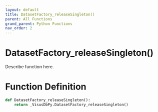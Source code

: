```yaml
---
layout: default
title: DatasetFactory_releaseSingleton()
parent: All Functions
grand_parent: Python Functions
nav_order: 2
---
```


# DatasetFactory_releaseSingleton()

Describe function here.

# Function Definition

```python
def DatasetFactory_releaseSingleton():
    return _VisusDbPy.DatasetFactory_releaseSingleton()
```